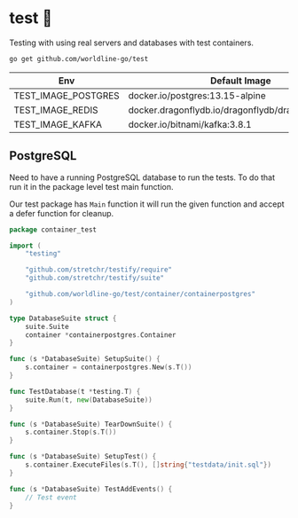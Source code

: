 # test 🧪

Testing with using real servers and databases with test containers.

```sh
go get github.com/worldline-go/test
```

| Env                 | Default Image                                       |
| ------------------- | --------------------------------------------------- |
| TEST_IMAGE_POSTGRES | docker.io/postgres:13.15-alpine                     |
| TEST_IMAGE_REDIS    | docker.dragonflydb.io/dragonflydb/dragonfly:v1.27.1 |
| TEST_IMAGE_KAFKA    | docker.io/bitnami/kafka:3.8.1					    |

## PostgreSQL

Need to have a running PostgreSQL database to run the tests. To do that run it in the package level test main function.

Our test package has `Main` function it will run the given function and accept a defer function for cleanup.

```go
package container_test

import (
	"testing"

	"github.com/stretchr/testify/require"
	"github.com/stretchr/testify/suite"

	"github.com/worldline-go/test/container/containerpostgres"
)

type DatabaseSuite struct {
	suite.Suite
	container *containerpostgres.Container
}

func (s *DatabaseSuite) SetupSuite() {
	s.container = containerpostgres.New(s.T())
}

func TestDatabase(t *testing.T) {
	suite.Run(t, new(DatabaseSuite))
}

func (s *DatabaseSuite) TearDownSuite() {
	s.container.Stop(s.T())
}

func (s *DatabaseSuite) SetupTest() {
	s.container.ExecuteFiles(s.T(), []string{"testdata/init.sql"})
}

func (s *DatabaseSuite) TestAddEvents() {
	// Test event
}
```
